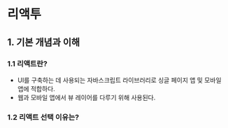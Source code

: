 # 리액투
## 1. 기본 개념과 이해
### 1.1 리액트란?
- UI를 구축하는 데 사용되는 자바스크립트 라이브러리로 싱글 페이지 앱 및 모바일 앱에 적합하다.
- 웹과 모바일 앱에서 뷰 레이어를 다루기 위해 사용된다.

### 1.2 리액트 선택 이유는?
